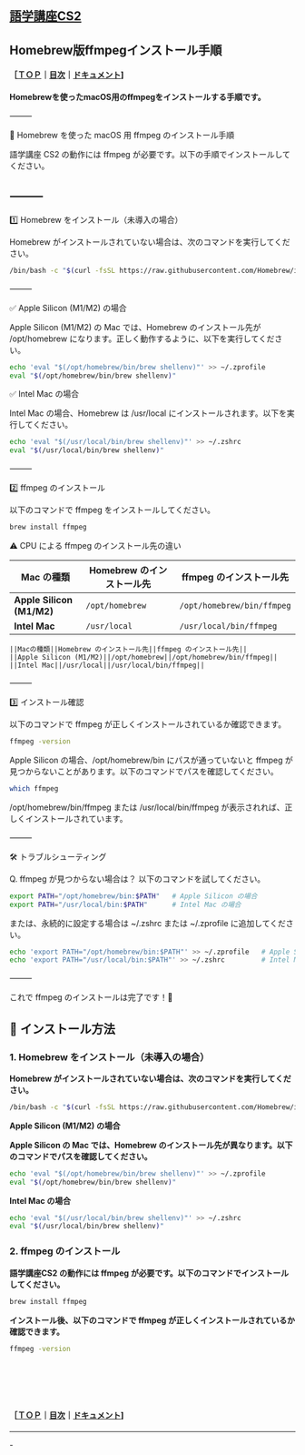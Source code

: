## [語学講座CS2](https://csreviser.github.io/CaptureStream2/) 
## Homebrew版ffmpegインストール手順　　　　　　
#### ［[ＴＯＰ](./)**｜**[目次](./#目次)**｜**[ドキュメント](./#ドキュメント-1)]

**Homebrewを使ったmacOS用のffmpegをインストールする手順です。**




⸻

🚀 Homebrew を使った macOS 用 ffmpeg のインストール手順

語学講座 CS2 の動作には ffmpeg が必要です。以下の手順でインストールしてください。

⸻
---
1️⃣ Homebrew をインストール（未導入の場合）

Homebrew がインストールされていない場合は、次のコマンドを実行してください。
```sh
/bin/bash -c "$(curl -fsSL https://raw.githubusercontent.com/Homebrew/install/HEAD/install.sh)"
```
⸻

✅ Apple Silicon (M1/M2) の場合

Apple Silicon (M1/M2) の Mac では、Homebrew のインストール先が /opt/homebrew になります。正しく動作するように、以下を実行してください。
```sh
echo 'eval "$(/opt/homebrew/bin/brew shellenv)"' >> ~/.zprofile
eval "$(/opt/homebrew/bin/brew shellenv)"
```
✅ Intel Mac の場合

Intel Mac の場合、Homebrew は /usr/local にインストールされます。以下を実行してください。
```sh
echo 'eval "$(/usr/local/bin/brew shellenv)"' >> ~/.zshrc
eval "$(/usr/local/bin/brew shellenv)"
```

⸻

2️⃣ ffmpeg のインストール

以下のコマンドで ffmpeg をインストールしてください。
```sh
brew install ffmpeg
```

⚠️ CPU による ffmpeg のインストール先の違い

| Mac の種類         | Homebrew のインストール先 | ffmpeg のインストール先       |
|------------------|------------------|--------------------------|
| **Apple Silicon (M1/M2)** | `/opt/homebrew` | `/opt/homebrew/bin/ffmpeg` |
| **Intel Mac**    | `/usr/local`     | `/usr/local/bin/ffmpeg`     |

```
||Macの種類||Homebrew のインストール先||ffmpeg のインストール先||
||Apple Silicon (M1/M2)||/opt/homebrew||/opt/homebrew/bin/ffmpeg||
||Intel Mac||/usr/local||/usr/local/bin/ffmpeg||
```

⸻

3️⃣ インストール確認

以下のコマンドで ffmpeg が正しくインストールされているか確認できます。
```sh
ffmpeg -version
```

Apple Silicon の場合、/opt/homebrew/bin にパスが通っていないと ffmpeg が見つからないことがあります。以下のコマンドでパスを確認してください。
```sh
which ffmpeg
```

/opt/homebrew/bin/ffmpeg または /usr/local/bin/ffmpeg が表示されれば、正しくインストールされています。

⸻

🛠 トラブルシューティング

Q. ffmpeg が見つからない場合は？
以下のコマンドを試してください。
```sh
export PATH="/opt/homebrew/bin:$PATH"   # Apple Silicon の場合
export PATH="/usr/local/bin:$PATH"      # Intel Mac の場合
```
または、永続的に設定する場合は ~/.zshrc または ~/.zprofile に追加してください。
```sh
echo 'export PATH="/opt/homebrew/bin:$PATH"' >> ~/.zprofile   # Apple Silicon の場合
echo 'export PATH="/usr/local/bin:$PATH"' >> ~/.zshrc         # Intel Mac の場合
```

⸻

これで ffmpeg のインストールは完了です！🎉

## 🚀 インストール方法

### 1. Homebrew をインストール（未導入の場合）

**Homebrew がインストールされていない場合は、次のコマンドを実行してください。**

```sh
/bin/bash -c "$(curl -fsSL https://raw.githubusercontent.com/Homebrew/install/HEAD/install.sh)"
```
**Apple Silicon (M1/M2) の場合**

**Apple Silicon の Mac では、Homebrew のインストール先が異なります。以下のコマンドでパスを確認してください。**
```sh
echo 'eval "$(/opt/homebrew/bin/brew shellenv)"' >> ~/.zprofile
eval "$(/opt/homebrew/bin/brew shellenv)"
```

**Intel Mac の場合**
```sh
echo 'eval "$(/usr/local/bin/brew shellenv)"' >> ~/.zshrc
eval "$(/usr/local/bin/brew shellenv)"
```

### 2. ffmpeg のインストール

**語学講座CS2 の動作には ffmpeg が必要です。以下のコマンドでインストールしてください。**

```sh
brew install ffmpeg
```

**インストール後、以下のコマンドで ffmpeg が正しくインストールされているか確認できます。**

```sh
ffmpeg -version
```



####   　
####   　
#### ［[ＴＯＰ](./)**｜**[目次](./#目次)**｜**[ドキュメント](./#ドキュメント-1)]

*** 
 <link rel="shortcut icon" type="image/x-icon" href="https://avatars.githubusercontent.com/u/46049273?v=4">
 <meta name="twitter:image:src" content="https://avatars.githubusercontent.com/u/46049273?v=4">
-